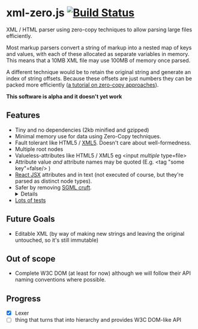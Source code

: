 # xml-zero.js [![Build Status](https://travis-ci.org/holloway/xml-zero.js.svg?branch=master)](https://travis-ci.org/holloway/xml-zero.js)
XML / HTML parser using zero-copy techniques to allow parsing large files efficiently.

Most markup parsers convert a string of markup into a nested map of keys and values, with each of these allocated as separate variables in memory. This means that a 10MB XML file may use 100MB of memory once parsed.

A different technique would be to retain the original string and generate an index of string offsets. Because these offsets are just numbers they can be packed more efficiently ([a tutorial on zero-copy approaches](http://roxlu.com/2015/052/building-a-zero-copy-parser)).

**This software is alpha and it doesn't yet work**

## Features
* Tiny and no dependencies (2kb minified and gzipped)
* Minimal memory use for data using Zero-Copy techniques.
* Fault tolerant like HTML5 / [XML5](https://github.com/Ygg01/xml5_draft). Doesn't care about well-formedness.
* Multiple root nodes
* Valueless-attributes like HTML5 / XML5 eg &lt;input *multiple* type=file&gt;
* Attribute value *and* attribute names may be quoted (E.g. &lt;tag "some key"=false/&gt; )
* [React JSX](https://facebook.github.io/react/docs/jsx-in-depth.html) attributes and in text (not executed of course, but they're parsed as distinct node types).
* Safer by removing [SGML cruft](https://www.owasp.org/index.php/XML_Security_Cheat_Sheet). 
  <details>
    No support external DTD resolution, or nested XML Entity expansion. Only builtin entities in XML, NCRs, or HTML5 named entities are supported.  
  </details>
* [Lots of tests](https://github.com/holloway/xml-zero.js/blob/master/src/lexer.test.js)

## Future Goals

* Editable XML (by way of making new strings and leaving the original untouched, so it's still immutable)

## Out of scope

* Complete W3C DOM (at least for now) although we will follow their API naming conventions where possible.

## Progress

- [x] Lexer
- [ ] thing that turns that into hierarchy and provides W3C DOM-like API